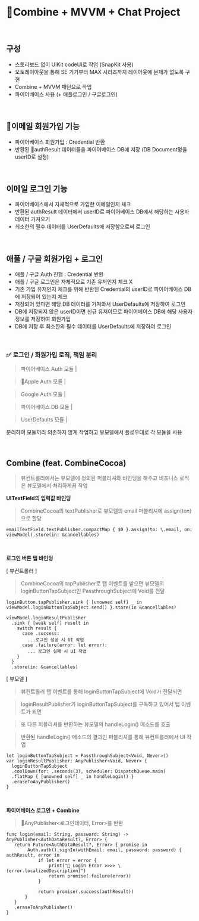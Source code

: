 # Combine + MVVM + Chat Project

<br/>

## 구성

- 스토리보드 없이 UIKit codeUI로 작업 (SnapKit 사용)
- 오토레이아웃을 통해 SE 기기부터 MAX 시리즈까지 레이아웃에 문제가 없도록 구현
- Combine + MVVM 패턴으로 작업
- 파이어베이스 사용 (+ 애플로그인 / 구글로그인)

<br/>

## 이메일 회원가입 기능

- 파이어베이스 회원가입 : Credential 반환 
- 반환된 authResult 데이터들을 파이어베이스 DB에 저장 (DB Document명을 userID로 설정)

<br/>

## 이메일 로그인 기능

- 파이어베이스에서 자체적으로 가입한 이메일인지 체크
- 반환된 authResult 데이터에서 userID로 파이어베이스 DB에서 해당하는 사용자 데이터 가져오기
- 최소한의 필수 데이터를 UserDefaults에 저장함으로써 로그인 

<br/>


## 애플 / 구글 회원가입 + 로그인
- 애플 / 구글 Auth 진행 : Credential 반환
- 애플 / 구글 로그인은 자체적으로 기존 유저인지 체크 X
- 기존 가입 유저인지 체크를 위해 반환된 Credential의 userID로 파이어베이스 DB에 저장되어 있는지 체크
- 저장되어 있다면 해당 DB 데이터를 가져와서 UserDefaults에 저장하여 로그인
- DB에 저장되지 않은 userID이면 신규 유저이므로 파이어베이스 DB에 해당 사용자 정보를 저장하여 회원가입
- DB에 저장 후 최소한의 필수 데이터를 UserDefaults에 저장하여 로그인

<br/>

### ✅ 로그인 / 회원가입 로직, 책임 분리
> 파이어베이스 Auth 모듈 | 

> Apple Auth 모듈 | 

> Google Auth 모듈 | 

> 파이어베이스 DB 모듈 | 

> UserDefaults 모듈 | 

분리하여 모듈끼리 의존하지 않게 작업하고 뷰모델에서 플로우대로 각 모듈을 사용

<br/>

## Combine  (feat. CombineCocoa)

> 뷰컨트롤러에서는 뷰모델에 정의된 퍼블리셔와 바인딩을 해주고 비즈니스 로직은 뷰모델에서 처리하게끔 작업

**UITextField의 입력값 바인딩**
> CombineCocoa의 textPublisher로 뷰모델의 email 퍼블리셔에 assign(to:on:)으로 할당
```
emailTextField.textPublisher.compactMap { $0 }.assign(to: \.email, on: viewModel).store(in: &cancellables)
```

<br/>

**로그인 버튼 탭 바인딩**

[ 뷰컨트롤러 ]
> CombineCocoa의 tapPublisher로 탭 이벤트를 받으면 뷰모델의 loginButtonTapSubject인 PassthroughSubject에 Void를 전달

```
loginButton.tapPublisher.sink { [unowned self] _ in viewModel.loginButtonTapSubject.send() }.store(in &cancellables)

viewModel.loginResultPublisher
  .sink { [weak self] result in 
    switch result {
      case .success:
        ...로그인 성공 시 UI 작업
      case .failure(error: let error):
        ... 로그인 실패 시 UI 작업
    }
  }
  .store(in: &cancellables)
```

[ 뷰모델 ]
> 뷰컨트롤러 탭 이벤트를 통해 loginButtonTapSubject에 Void가 전달되면

> loginResultPublisher가 loginButtonTapSubject를 구독하고 있어서 탭 이벤트가 되면

> 또 다른 퍼블리셔를 반환하는 뷰모델의 handleLogin() 메소드를 호출

> 반환된 handleLogin() 메소드의 결과인 퍼블리셔를 통해 뷰컨트롤러에서 UI 작업 
```
let loginButtonTapSubject = PassthroughSubject<Void, Never>()
var loginResultPublisher: AnyPublisher<Void, Never> {
  loginButtonTapSubject
  .coolDown(for: .seconds(3), scheduler: DispatchQueue.main)
  .flatMap { [unowned self] _ in handleLogin() }
  .eraseToAnyPublisher()
}
```

<br/>

**파이어베이스 로그인 + Combine**

> AnyPublisher<로그인데이터, Error>를 반환

```
func login(email: String, password: String) -> AnyPublisher<AuthDataResult?, Error> {
   return Future<AuthDataResult?, Error> { promise in
        Auth.auth().signIn(withEmail: email, password: password) { authResult, error in
            if let error = error {
                print("🔴 Login Error >>>> \(error.localizedDescription)")
                return promise(.failure(error))
            }
                
            return promise(.success(authResult))
       }
   }
   .eraseToAnyPublisher()
}
```


